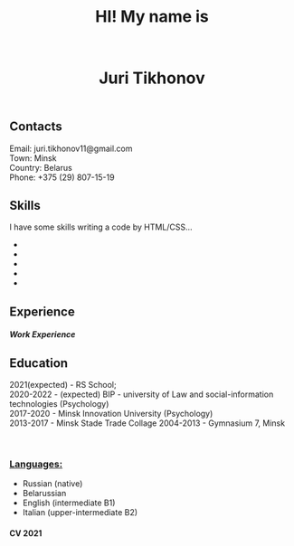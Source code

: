 
<html lang="en">
  <head>
    <meta charset="UTF-8" />
    <meta name="viewport" content="width=device-width, initial-scale=1.0" />
    <link rel="stylesheet" href="style.css" />
    <link
      href="https://fonts.googleapis.com/css2?family=Roboto:wght@400;500;700&display=swap"
      rel="stylesheet"
    />
    <title>My CV</title>
  </head>
  <body>
    <header>
      <h1>HI! My name is</h1> <br/>
      <h1>Juri Tikhonov</h1>
    </header>
    <section>
      <h2>Contacts</h2>
      <p>
        Email: juri.tikhonov11@gmail.com<br />
        Town: Minsk <br />
        Country: Belarus <br />
        Phone: +375 (29) 807-15-19
      </p>
    </section>
    <section>
      <h2>Skills</h2>
      <p>I have some skills writing a code by HTML/CSS...</p>
      <ul>
        <li><a href=""></a></li>
        <li><a href=""></a></li>
        <li><a href=""></a></li>
        <li><a href=""></a></li>
        <li><a href=""></a></li>
      </ul>
    </section>
    <section>
      <h2>Experience</h2>
      <h5>Work Experience</h5>
    </section>
    <section>
      <h2>Education</h2>
      <p>
        2021(expected) - RS School; <br />
        2020-2022 - (expected) BIP - university of Law and social-information technologies (Psychology) </br>
        2017-2020 - Minsk Innovation University (Psychology) </br>
        2013-2017 - Minsk Stade Trade Collage
        2004-2013 - Gymnasium 7, Minsk
      </p><br>
      <h3><ins>Languages:</ins></h3>
      <ul>
          <li>Russian (native)</li>
          <li>Belarussian</li>
          <li>English (intermediate B1)</li>
          <li>Italian (upper-intermediate B2)</li>
      </ul>
    </section>
    <footer>
      <h4>CV 2021</h4>
    </footer>
  </body>
</html>
